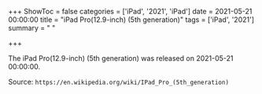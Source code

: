 +++
ShowToc = false
categories = ['iPad', '2021', 'iPad']
date = 2021-05-21 00:00:00
title = "iPad Pro(12.9-inch) (5th generation)"
tags = ['iPad', '2021']
summary = " "

+++

The iPad Pro(12.9-inch) (5th generation) was released on 2021-05-21 00:00:00.

Source: `https://en.wikipedia.org/wiki/IPad_Pro_(5th_generation)`


